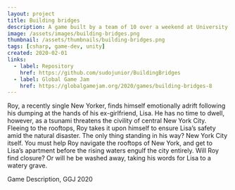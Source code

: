 ```yaml
---
layout: project
title: Building bridges
description: A game built by a team of 10 over a weekend at University.
image: /assets/images/building-bridges.png
thumbnail: /assets/thumbnails/building-bridges.png
tags: [csharp, game-dev, unity]
created: 2020-02-01
links:
  - label: Repository
    href: https://github.com/sudojunior/BuildingBridges
  - label: Global Game Jam
    href: https://globalgamejam.org/2020/games/building-bridges-8
---
```


<p class="post-content">
Roy, a recently single New Yorker, finds himself emotionally adrift following his dumping at the hands of his ex-girlfriend, Lisa. He has no time to dwell, however, as a tsunami threatens the civility of central New York City. Fleeing to the rooftops, Roy takes it upon himself to ensure Lisa’s safety amid the natural disaster. The only thing standing in his way? New York City itself. You must help Roy navigate the rooftops of New York, and get to Lisa’s apartment before the rising waters engulf the city entirely. Will Roy find closure? Or will he be washed away, taking his words for Lisa to a watery grave.
</p>

<p class="center">Game Description, GGJ 2020</p>

